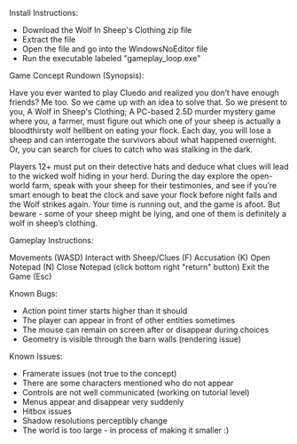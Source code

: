 Install Instructions: 

- Download the Wolf In Sheep's Clothing zip file
- Extract the file
- Open the file and go into the WindowsNoEditor file
- Run the executable labeled "gameplay_loop.exe"


Game Concept Rundown (Synopsis):

Have you ever wanted to play Cluedo and realized you don’t have enough friends? Me too. So we came up with an idea to solve that. 
So we present to you, A Wolf in Sheep's Clothing; A PC-based 2.5D murder mystery game where you, a farmer, must figure out which one 
of your sheep is actually a bloodthirsty wolf hellbent on eating your flock. Each day, you will lose a sheep and can interrogate the 
survivors about what happened overnight. Or, you can search for clues to catch who was stalking in the dark. 

Players 12+  must put on their detective hats and deduce what clues will lead to the wicked wolf hiding in your herd. During the day 
explore the open-world farm, speak with your sheep for their testimonies, and see if you’re smart enough to beat the clock and save 
your flock before night falls and the Wolf strikes again. Your time is running out, and the game is afoot. But beware - some of your 
sheep might be lying, and one of them is definitely a wolf in sheep’s clothing.


Gameplay Instructions:

Movements (WASD) 
Interact with Sheep/Clues (F) 
Accusation (K) 
Open Notepad (N) 
Close Notepad (click bottom right "return" button) 
Exit the Game (Esc)


Known Bugs:

- Action point timer starts higher than it should
- The player can appear in front of other entities sometimes
- The mouse can remain on screen after or disappear during choices
- Geometry is visible through the barn walls (rendering issue)


Known Issues:

- Framerate issues (not true to the concept)
- There are some characters mentioned who do not appear
- Controls are not well communicated (working on tutorial level)
- Menus appear and disappear very suddenly
- Hitbox issues
- Shadow resolutions perceptibly change
- The world is too large - in process of making it smaller :)